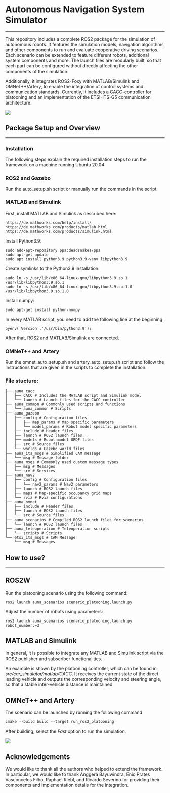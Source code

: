 # Autonomous Navigation System Simulator
___
This repository includes a complete ROS2 package for the simulation of autonomous robots. It features the simulation models, navigation algorithms and other components to run and evaluate cooperative driving scenarios. Each scenario can be extended to feature different robots, additional system components and more. The launch files are modularly built, so that each part can be configured without directly affecting the other components of the simulation.

Additionally, it integrates ROS2-Foxy with MATLAB/Simulink and OMNeT++/Artery, to enable the integration of control systems and communication standards. Currently, it includes a CACC-controller for platooning and an implementation of the ETSI-ITS-G5 communication architecture.

![](https://github.com/HarunTeper/AuNa/blob/main/media/gazeboSimulation.gif)

## Package Setup and Overview
___
### Installation

The following steps explain the required installation steps to run the framework on a machine running Ubuntu 20.04:

### ROS2 and Gazebo

Run the auto_setup.sh script or manually run the commands in the script.
    
### MATLAB and Simulink

First, install MATLAB and Simulink as described here:

    https://de.mathworks.com/help/install/
    https://de.mathworks.com/products/matlab.html
    https://de.mathworks.com/products/simulink.html

Install Python3.9:

    sudo add-apt-repository ppa:deadsnakes/ppa
    sudo apt-get update
    sudo apt install python3.9 python3.9-venv libpython3.9
    
Create symlinks to the Python3.9 installation:

    sudo ln -s /usr/lib/x86_64-linux-gnu/libpython3.9.so.1 /usr/lib/libpython3.9.so.1
    sudo ln -s /usr/lib/x86_64-linux-gnu/libpython3.9.so.1.0 /usr/lib/libpython3.9.so.1.0
    
Install numpy:

    sudo apt-get install python-numpy
    
In every MATLAB script, you need to add the following line at the beginning:
    
    pyenv('Version','/usr/bin/python3.9');
    
After that, ROS2 and MATLAB/Simulink are connected.

### OMNeT++ and Artery

Run the omnet_auto_setup.sh and artery_auto_setup.sh script and follow the instructions that are given in the scripts to complete the installation.

### File stucture:
```
├── auna_cacc
│   ├── CACC # Includes the MATLAB script and Simulink model
│   └── launch # Launch files for the CACC controller
├── auna_common # Commonly used scripts and functions
│   └── auna_common # Scripts
├── auna_gazebo
│   ├── config # Configuration files
│   │   ├── map_params # Map specific parameters
│   │   └── model_params # Robot model specific parameters
│   ├── include # Header files
│   ├── launch # ROS2 launch files
│   ├── models # Robot model URDF files
│   ├── src # Source files
│   └── worlds # Gazebo world files
├── auna_its_msgs # Simplified CAM message
│   └── msg # Message folder
├── auna_msgs # Commonly used custom message types
│   ├── msg # Messages
│   └── srv # Services
├── auna_nav2
│   ├── config # Configuration files
│   │   └── nav2_params # Nav2 parameters
│   ├── launch # ROS2 launch files
│   ├── maps # Map-specific occupancy grid maps
│   └── rviz # Rviz configurations
├── auna_omnet
│   ├── include # Header files
│   ├── launch # ROS2 launch files
│   └── src # Source files
├── auna_scenarios # Compiled ROS2 launch files for scenarios
│   └── launch # ROS2 launch files
├── auna_teleoperation # Teleoperation scripts
│   └── scripts # Scripts
└── etsi_its_msgs # CAM Message
    └── msg # Messages
```
	
## How to use?
___
## ROS2W
    
Run the platooning scenario using the following command:

    ros2 launch auna_scenarios scenario_platooning.launch.py

Adjust the number of robots using parameters:

    ros2 launch auna_scenarios scenario_platooning.launch.py robot_number:=3
    
## MATLAB and Simulink

In general, it is possible to integrate any MATLAB and Simulink script via the ROS2 publisher and subscriber functionalities.

An example is shown by the platooning controller, which can be found in *src/car_simulator/matlab/CACC*. It receives the current state of the direct leading vehicle and outputs the corresponding velocity and steering angle, so that a stable inter-vehicle distance is maintained.

## OMNeT++ and Artery

The scenario can be launched by running the following command

    cmake --build build --target run_ros2_platooning

After building, select the *Fast* option to run the simulation.

![](https://github.com/HarunTeper/AuNa/blob/main/media/omnetSimulation.gif)

## Acknowledgements

We would like to thank all the authors who helped to extend the framework. In particular, we would like to thank Anggera Bayuwindra, Enio Prates Vasconcelos Filho, Raphael Riebl, and Ricardo Severino for providing their components and implementation details for the integration.
